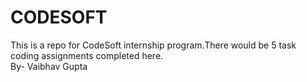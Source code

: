 # CODESOFT
This is a repo for CodeSoft internship program.There would be 5 task coding assignments completed here.
<Br>
By- Vaibhav Gupta
